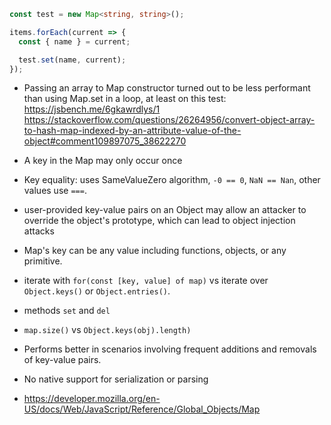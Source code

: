 
```typescript
const test = new Map<string, string>();

items.forEach(current => {
  const { name } = current;

  test.set(name, current);
});
```

- Passing an array to Map constructor turned out to be less performant than using Map.set in a loop, at least on this test: https://jsbench.me/6gkawrdlys/1 https://stackoverflow.com/questions/26264956/convert-object-array-to-hash-map-indexed-by-an-attribute-value-of-the-object#comment109897075_38622270

- A key in the Map may only occur once
- Key equality: uses SameValueZero algorithm, `-0 == 0`, `NaN == Nan`, other values use `===`.
- user-provided key-value pairs on an Object may allow an attacker to override the object's prototype, which can lead to object injection attacks
- Map's key can be any value including functions, objects, or any primitive.
- iterate with `for(const [key, value] of map)` vs iterate over `Object.keys()` or `Object.entries()`.
- methods `set` and `del`
- `map.size()` vs `Object.keys(obj).length)`
- Performs better in scenarios involving frequent additions and removals of key-value pairs.
- No native support for serialization or parsing

- https://developer.mozilla.org/en-US/docs/Web/JavaScript/Reference/Global_Objects/Map
